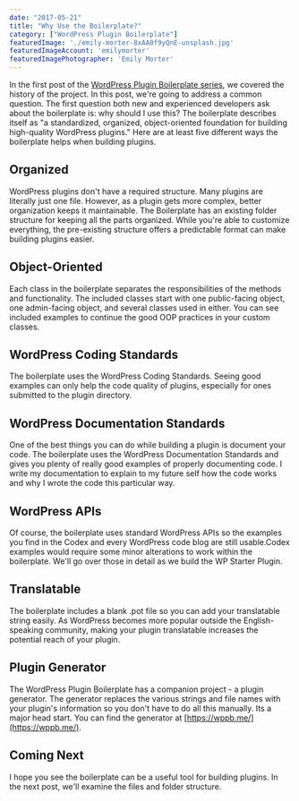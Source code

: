 ```yaml
---
date: "2017-05-21"
title: "Why Use the Boilerplate?"
category: ["WordPress Plugin Boilerplate"]
featuredImage: './emily-morter-8xAA0f9yQnE-unsplash.jpg'
featuredImageAccount: 'emilymorter'
featuredImagePhotographer: 'Emily Morter'
---
```


In the first post of the [WordPress Plugin Boilerplate series](https://www.slushman.com/post/guide-using-wordpress-plugin-boilerplate/), we covered the history of the project. In this post, we're going to address a common question. The first question both new and experienced developers ask about the boilerplate is: why should I use this? The boilerplate describes itself as "a standardized, organized, object-oriented foundation for building high-quality WordPress plugins." Here are at least five different ways the boilerplate helps when building plugins.

## Organized

WordPress plugins don't have a required structure. Many plugins are literally just one file. However, as a plugin gets more complex, better organization keeps it maintainable. The Boilerplate has an existing folder structure for keeping all the parts organized. While you're able to customize everything, the pre-existing structure offers a predictable format can make building plugins easier.

## Object-Oriented

Each class in the boilerplate separates the responsibilities of the methods and functionality. The included classes start with one public-facing object, one admin-facing object, and several classes used in either. You can see included examples to continue the good OOP practices in your custom classes.

## WordPress Coding Standards

The boilerplate uses the WordPress Coding Standards. Seeing good examples can only help the code quality of plugins, especially for ones submitted to the plugin directory.

## WordPress Documentation Standards

One of the best things you can do while building a plugin is document your code. The boilerplate uses the WordPress Documentation Standards and gives you plenty of really good examples of properly documenting code. I write my documentation to explain to my future self how the code works and why I wrote the code this particular way.

## WordPress APIs

Of course, the boilerplate uses standard WordPress APIs so the examples you find in the Codex and every WordPress code blog are still usable.Codex examples would require some minor alterations to work within the boilerplate. We'll go over those in detail as we build the WP Starter Plugin.

## Translatable

The boilerplate includes a blank .pot file so you can add your translatable string easily. As WordPress becomes more popular outside the English-speaking community, making your plugin translatable increases the potential reach of your plugin.

## Plugin Generator

The WordPress Plugin Boilerplate has a companion project - a plugin generator. The generator replaces the various strings and file names with your plugin's information so you don't have to do all this manually. Its a major head start. You can find the generator at [https://wppb.me/](https://wppb.me/).

## Coming Next

I hope you see the boilerplate can be a useful tool for building plugins. In the next post, we'll examine the files and folder structure.
